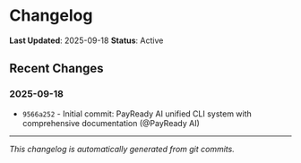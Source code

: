 # Changelog
**Last Updated**: 2025-09-18
**Status**: Active

## Recent Changes


### 2025-09-18

- `9566a252` - Initial commit: PayReady AI unified CLI system with comprehensive documentation (@PayReady AI)


---
*This changelog is automatically generated from git commits.*
